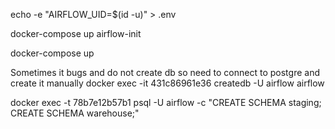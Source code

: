 echo -e "AIRFLOW_UID=$(id -u)" > .env

docker-compose up airflow-init

docker-compose up

Sometimes it bugs and do not create db so need to connect to postgre and create it manually
docker exec -it 431c86961e36 createdb -U airflow airflow


docker exec -t 78b7e12b57b1 psql -U airflow -c "CREATE SCHEMA staging; CREATE SCHEMA warehouse;"
